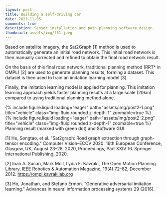 ```yaml
---
layout: post
title: Building a self-driving car
date: 2021-11-05
comments: true
description: Sensor installation and path planning software design.
thumbnail: assets/img/f51.jpeg
---
```


Based on satellite imagery, the Sat2Graph [1] method is used to automatically generate an initial road network. This initial road network is then manually corrected and refined to obtain the final road network result.

On the basis of this final road network, traditional planning method (RRT* in OMPL) [2] are used to generate planning results, forming a dataset. This dataset is then used to train an imitation learning model [3].

Finally, the imitation learning model is applied for planning. This imitation learning approach yields faster planning results at a large scale (20km) compared to using traditional planning method alone.

<div class="row mt-3">
    <div class="col-sm mt-3 mt-md-0">
        {% include figure.liquid loading="eager" path="assets/img/post2-1.png" title="vehicle" class="img-fluid rounded z-depth-1" zoomable=true %} 
    </div>
    <div class="col-sm mt-3 mt-md-0">
        {% include figure.liquid loading="eager" path="assets/img/post2-2.png" title="vehicle" class="img-fluid rounded z-depth-1" zoomable=true %}
    </div>
</div>
<div class="caption">
    Planning result (marked with green dot) and Software GUI.
</div>


[1] He, Songtao, et al. "Sat2graph: Road graph extraction through graph-tensor encoding." Computer Vision–ECCV 2020: 16th European Conference, Glasgow, UK, August 23–28, 2020, Proceedings, Part XXIV 16. Springer International Publishing, 2020.

[2] Ioan A. Șucan, Mark Moll, Lydia E. Kavraki, The Open Motion Planning Library, IEEE Robotics & Automation Magazine, 19(4):72–82, December 2012. https://ompl.kavrakilab.org 

[3] Ho, Jonathan, and Stefano Ermon. "Generative adversarial imitation learning." Advances in neural information processing systems 29 (2016).


